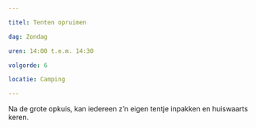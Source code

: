 ```yaml
---

titel: Tenten opruimen

dag: Zondag

uren: 14:00 t.e.m. 14:30

volgorde: 6

locatie: Camping

---
```


Na de grote opkuis, kan iedereen z’n eigen tentje inpakken en huiswaarts keren.
